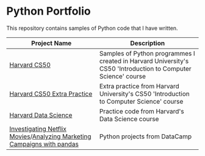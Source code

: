 # Python Portfolio

This repository contains samples of Python code that I have written.

| Project Name    | Description |
| -------- | ------- |
| [Harvard CS50](https://github.com/luwoon/Python/blob/main/Harvard%20CS50.py) | Samples of Python programmes I created in Harvard University's CS50 'Introduction to Computer Science' course |
| [Harvard CS50 Extra Practice](https://github.com/luwoon/Python/blob/main/Harvard%20CS50%20Extra%20Practice.py) | Extra practice from Harvard University's CS50 'Introduction to Computer Science' course |
| [Harvard Data Science](https://github.com/luwoon/Python/blob/main/Harvard%20Data%20Science.py) | Practice code from Harvard's Data Science course |
| [Investigating Netflix Movies](https://github.com/luwoon/Python/blob/main/DataCamp%3A%20Investigating%20Netflix%20Movies.py)/[Analyzing Marketing Campaigns with pandas](https://github.com/luwoon/Python/blob/main/DataCamp%3A%20Analyzing%20Marketing%20Campaigns%20with%20pandas.py) | Python projects from DataCamp |
